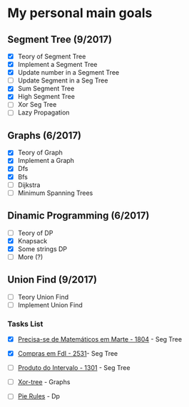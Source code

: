 # My personal main goals
## Segment Tree (9/2017)
- [X] Teory of Segment Tree
- [X] Implement a Segment Tree
- [X] Update number in a Segment Tree
- [ ] Update Segment in a Seg Tree
- [X] Sum Segment Tree
- [X] High Segment Tree
- [ ] Xor Seg Tree
- [ ] Lazy Propagation
## Graphs (6/2017)
- [X] Teory of Graph
- [X] Implement a Graph
- [X] Dfs
- [X] Bfs
- [ ] Dijkstra
- [ ] Minimum Spanning Trees
## Dinamic Programming (6/2017)
- [ ] Teory of DP
- [X] Knapsack
- [X] Some strings DP
- [ ] More (?)
## Union Find (9/2017)
- [ ] Teory Union Find
- [ ] Implement Union Find
### Tasks List
- [X] [Precisa-se de Matemáticos em Marte - 1804](https://www.urionlinejudge.com.br/judge/pt/problems/view/1804) - Seg Tree
- [X] [Compras em FdI - 2531](https://www.urionlinejudge.com.br/judge/pt/problems/view/2531)- Seg Tree
- [ ] [Produto do Intervalo - 1301](https://www.urionlinejudge.com.br/judge/pt/problems/view/1301) - Seg Tree      
- [ ] [Xor-tree](http://codeforces.com/contest/430/problem/C) - Graphs
- [ ] [Pie Rules](http://codeforces.com/contest/859/problem/C) - Dp
       